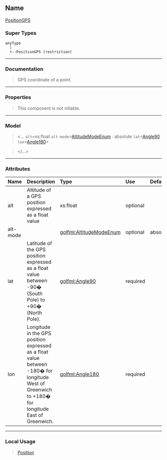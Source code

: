 ## Name ##

[PositionGPS](CPositionGPS.md)
### Super Types ###
```
anyType
  |
  +--PositionGPS (restriction)
```


---


### Documentation ###


> GPS coordinate of a point.


---



### Properties ###

> This component is not nillable.

---


### Model ###

> <...  `alt`=xs:float  `alt-mode`=[AltitudeModeEnum](SAltitudeModeEnum.md) : absolute  `lat`=[Angle90](SAngle90.md)  `lon`=[Angle180](SAngle180.md)>

> </...>

---


### Attributes ###

| **Name** | **Description** | **Type** | **Use** | **Default** | **Fixed** | **Form** |
|:---------|:----------------|:---------|:--------|:------------|:----------|:---------|
| alt |  Altitude of a GPS position expressed as a float value | xs:float | optional |  |  | unqualified |
| alt-mode |   | [golfml:AltitudeModeEnum](SAltitudeModeEnum.md) | optional | absolute |  | unqualified |
| lat |  				Latitude of the GPS position expressed as a float value between -90� (South Pole) to +90� (North Pole).			 | [golfml:Angle90](SAngle90.md) | required |  |  | unqualified |
| lon |  				Longitude in the GPS position expressed as a float value between -180� for longitude West of Greenwich				to +180� for longitude East of Greenwich.			 | [golfml:Angle180](SAngle180.md) | required |  |  | unqualified |


---


### Local Usage ###
> [Position](CPosition.md)